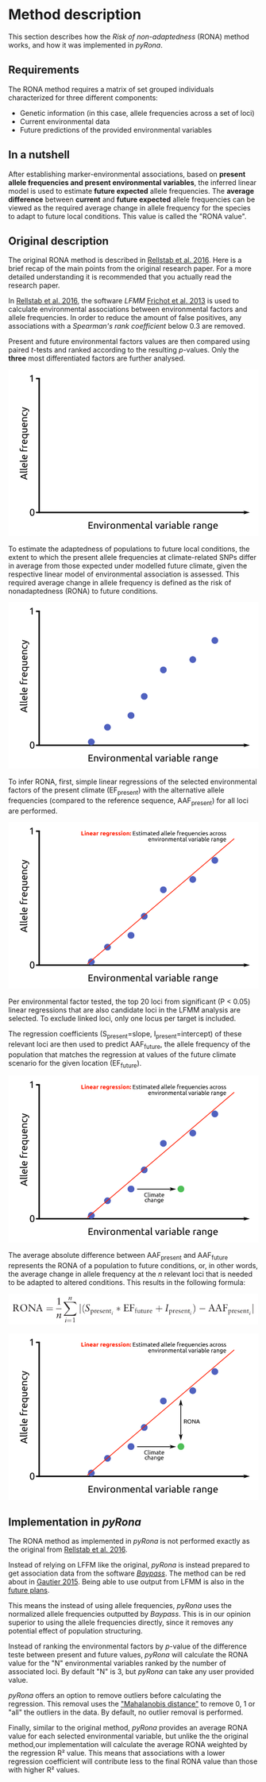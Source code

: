 # Method description

This section describes how the *Risk of non-adaptedness* (RONA) method works, and how it was implemented in *pyRona*.


## Requirements

The RONA method requires a matrix of set grouped individuals characterized for three different components:

* Genetic information (in this case, allele frequencies across a set of loci)
* Current environmental data
* Future predictions of the provided environmental variables


## In a nutshell

After establishing marker-environmental associations, based on **present allele frequencies and present environmental variables**, the inferred linear model is used to estimate **future expected** allele frequencies.
The **average difference** between **current** and **future expected** allele frequencies can be viewed as the required average change in allele frequency for the species to adapt to future local conditions. This value is called the "RONA value".


## Original description

The original RONA method is described in [Rellstab et al. 2016](doi.wiley.com/10.1111/mec.13889). Here is a brief recap of the main points from the original research paper. For a more detailed understanding it is recommended that you actually read the research paper.

In [Rellstab et al. 2016](doi.wiley.com/10.1111/mec.13889), the software *LFMM* [Frichot et al. 2013](doi:10.1093/molbev/mst063)  is used to calculate environmental associations between environmental factors and allele frequencies. In order to reduce the amount of false positives, any associations with a *Spearman's rank coefficient* below 0.3 are removed.

Present and future environmental factors values are then compared using paired *t*-tests and ranked according to the resulting *p*-values. Only the **three** most differentiated factors are further analysed.

![RONA explained frame 0](assets/RONA_frames/RONA_generic_plot_0.png)

To estimate the adaptedness of populations to future local conditions, the extent to which the present allele frequencies at climate-related SNPs differ in average from those expected under modelled future climate, given the respective linear model of environmental association is assessed. This required average change in allele frequency is defined as the risk of nonadaptedness (RONA) to future conditions.

![RONA explained frame 1](assets/RONA_frames/RONA_generic_plot_1.png)

To infer RONA, first, simple linear regressions of the selected environmental factors of the present climate (EF<sub>present</sub>) with the alternative allele frequencies (compared to the reference sequence, AAF<sub>present</sub>) for all loci are performed.

![RONA explained frame 2](assets/RONA_frames/RONA_generic_plot_2.png)

Per environmental factor tested, the top 20 loci from significant (P < 0.05) linear regressions that are also candidate loci in the LFMM analysis are selected. To exclude linked loci, only one locus per target is included.

The regression coefficients (S<sub>present</sub>=slope, I<sub>present</sub>=intercept) of these relevant loci are then used to predict AAF<sub>future</sub>, the allele frequency of the population that matches the regression at values of the future climate scenario for the given location (EF<sub>future</sub>).

![RONA explained frame 3](assets/RONA_frames/RONA_generic_plot_3.png)

The average absolute difference between AAF<sub>present</sub> and AAF<sub>future</sub> represents the RONA of a population to future conditions, or, in other words, the average change in allele frequency at the *n* relevant loci that is needed to be adapted to altered conditions. This results in the following formula:

![RONA formula](assets/RONA_formula.png)

![RONA explained frame 4](assets/RONA_frames/RONA_generic_plot_4.png)

## Implementation in *pyRona*

The RONA method as implemented in *pyRona* is not performed exactly as the original from [Rellstab et al. 2016](doi.wiley.com/10.1111/mec.13889).

Instead of relying on LFFM like the original, *pyRona* is instead prepared to get association data from the software [*Baypass*](http://www1.montpellier.inra.fr/CBGP/software/baypass/). The method can be red about in [Gautier 2015](https://www.ncbi.nlm.nih.gov/pubmed/26482796). Being able to use output from LFMM is also in the [future plans](https://github.com/StuntsPT/pyRona/issues/7).

This means the instead of using allele frequencies, *pyRona* uses the normalized allele frequencies outputted by *Baypass*. This is in our opinion superior to using the allele frequencies directly, since it removes any potential effect of population structuring.

Instead of ranking the environmental factors by *p*-value of the difference teste between present and future values, *pyRona* will calculate the RONA value for the "N" environmental variables ranked by the number of associated loci. By default "N" is 3, but *pyRona* can take any user provided value.

*pyRona* offers an option to remove outliers before calculating the regression. This removal uses the ["Mahalanobis distance"](https://en.wikipedia.org/wiki/Mahalanobis_distance) to remove 0, 1 or "all" the outliers in the data. By default, no outlier removal is performed.

Finally, similar to the original method, *pyRona* provides an average RONA value for each selected environmental variable, but unlike the the original method,our implementation will calculate the average RONA weighted by the regression R² value. This means that associations with a lower regression coefficient will contribute less to the final RONA value than those with higher R² values.
